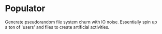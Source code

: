 # Populator
Generate pseudorandom file system churn with IO noise. Essentially spin up a ton of 'users' and files to create artificial activities.
